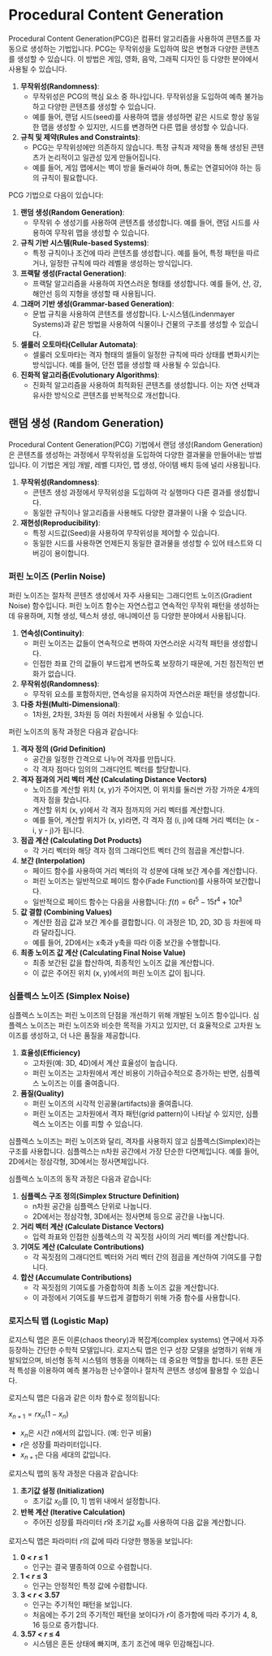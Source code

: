 # Procedural Content Generation
Procedural Content Generation(PCG)은 컴퓨터 알고리즘을 사용하여 콘텐츠를 자동으로 생성하는 기법입니다. PCG는 무작위성을 도입하여 많은 변형과 다양한 콘텐츠를 생성할 수 있습니다. 이 방법은 게임, 영화, 음악, 그래픽 디자인 등 다양한 분야에서 사용될 수 있습니다.

1. **무작위성(Randomness)**:
	- 무작위성은 PCG의 핵심 요소 중 하나입니다. 무작위성을 도입하여 예측 불가능하고 다양한 콘텐츠를 생성할 수 있습니다.
	- 예를 들어, 랜덤 시드(seed)를 사용하여 맵을 생성하면 같은 시드로 항상 동일한 맵을 생성할 수 있지만, 시드를 변경하면 다른 맵을 생성할 수 있습니다.
2. **규칙 및 제약(Rules and Constraints)**:
	- PCG는 무작위성에만 의존하지 않습니다. 특정 규칙과 제약을 통해 생성된 콘텐츠가 논리적이고 일관성 있게 만들어집니다.
	- 예를 들어, 게임 맵에서는 벽이 방을 둘러싸야 하며, 통로는 연결되어야 하는 등의 규칙이 필요합니다.

PCG 기법으로 다음이 있습니다:
1. **랜덤 생성(Random Generation)**:
	- 무작위 수 생성기를 사용하여 콘텐츠를 생성합니다. 예를 들어, 랜덤 시드를 사용하여 무작위 맵을 생성할 수 있습니다.
2. **규칙 기반 시스템(Rule-based Systems)**:
	- 특정 규칙이나 조건에 따라 콘텐츠를 생성합니다. 예를 들어, 특정 패턴을 따르거나, 일정한 규칙에 따라 레벨을 생성하는 방식입니다.
3. **프랙탈 생성(Fractal Generation)**:
	- 프랙탈 알고리즘을 사용하여 자연스러운 형태를 생성합니다. 예를 들어, 산, 강, 해안선 등의 지형을 생성할 때 사용됩니다.
4. **그래머 기반 생성(Grammar-based Generation)**:
	- 문법 규칙을 사용하여 콘텐츠를 생성합니다. L-시스템(Lindenmayer Systems)과 같은 방법을 사용하여 식물이나 건물의 구조를 생성할 수 있습니다.
5. **셀룰러 오토마타(Cellular Automata)**:
	- 셀룰러 오토마타는 격자 형태의 셀들이 일정한 규칙에 따라 상태를 변화시키는 방식입니다. 예를 들어, 던전 맵을 생성할 때 사용될 수 있습니다.
6. **진화적 알고리즘(Evolutionary Algorithms)**:
	- 진화적 알고리즘을 사용하여 최적화된 콘텐츠를 생성합니다. 이는 자연 선택과 유사한 방식으로 콘텐츠를 반복적으로 개선합니다.


## 랜덤 생성 (Random Generation)
Procedural Content Generation(PCG) 기법에서 랜덤 생성(Random Generation)은 콘텐츠를 생성하는 과정에서 무작위성을 도입하여 다양한 결과물을 만들어내는 방법입니다. 이 기법은 게임 개발, 레벨 디자인, 맵 생성, 아이템 배치 등에 널리 사용됩니다.

1. **무작위성(Randomness)**:
	- 콘텐츠 생성 과정에서 무작위성을 도입하여 각 실행마다 다른 결과를 생성합니다.
	- 동일한 규칙이나 알고리즘을 사용해도 다양한 결과물이 나올 수 있습니다.
2. **재현성(Reproducibility)**:
	- 특정 시드값(Seed)을 사용하여 무작위성을 제어할 수 있습니다.
	- 동일한 시드를 사용하면 언제든지 동일한 결과물을 생성할 수 있어 테스트와 디버깅이 용이합니다.

### 퍼린 노이즈 (Perlin Noise)
퍼린 노이즈는 절차적 콘텐츠 생성에서 자주 사용되는 그래디언트 노이즈(Gradient Noise) 함수입니다. 퍼린 노이즈 함수는 자연스럽고 연속적인 무작위 패턴을 생성하는 데 유용하며, 지형 생성, 텍스처 생성, 애니메이션 등 다양한 분야에서 사용됩니다.

1. **연속성(Continuity)**:
	- 퍼린 노이즈는 값들이 연속적으로 변하여 자연스러운 시각적 패턴을 생성합니다.
	- 인접한 좌표 간의 값들이 부드럽게 변하도록 보장하기 때문에, 거친 점진적인 변화가 없습니다.
2. **무작위성(Randomness)**:
	- 무작위 요소를 포함하지만, 연속성을 유지하여 자연스러운 패턴을 생성합니다.
3. **다중 차원(Multi-Dimensional)**:
	- 1차원, 2차원, 3차원 등 여러 차원에서 사용될 수 있습니다.

퍼린 노이즈의 동작 과정은 다음과 같습니다:

1. **격자 정의 (Grid Definition)**
	- 공간을 일정한 간격으로 나누어 격자를 만듭니다.
	- 각 격자 점마다 임의의 그래디언트 벡터를 할당합니다.
2. **격자 점과의 거리 벡터 계산 (Calculating Distance Vectors)**
	- 노이즈를 계산할 위치 (x, y)가 주어지면, 이 위치를 둘러싼 가장 가까운 4개의 격자 점을 찾습니다.
	- 계산할 위치 (x, y)에서 각 격자 점까지의 거리 벡터를 계산합니다.
	- 예를 들어, 계산할 위치가 (x, y)라면, 각 격자 점 (i, j)에 대해 거리 벡터는 (x - i, y - j)가 됩니다.
3. **점곱 계산 (Calculating Dot Products)**
	- 각 거리 벡터와 해당 격자 점의 그래디언트 벡터 간의 점곱을 계산합니다.
4. **보간 (Interpolation)**
	- 페이드 함수를 사용하여 거리 벡터의 각 성분에 대해 보간 계수를 계산합니다.
	- 퍼린 노이즈는 일반적으로 페이드 함수(Fade Function)를 사용하여 보간합니다.
	- 일반적으로 페이드 함수는 다음을 사용합니다: $f(t) = 6t^5 - 15t^4 + 10t^3$
5. **값 결합 (Combining Values)**
	- 계산한 점곱 값과 보간 계수를 결합합니다. 이 과정은 1D, 2D, 3D 등 차원에 따라 달라집니다.
	- 예를 들어, 2D에서는 x축과 y축을 따라 이중 보간을 수행합니다.
6. **최종 노이즈 값 계산 (Calculating Final Noise Value)**
	- 최종 보간된 값을 합산하여, 최종적인 노이즈 값을 계산합니다.
	- 이 값은 주어진 위치 (x, y)에서의 퍼린 노이즈 값이 됩니다.

### 심플렉스 노이즈 (Simplex Noise)
심플렉스 노이즈는 퍼린 노이즈의 단점을 개선하기 위해 개발된 노이즈 함수입니다. 심플렉스 노이즈는 퍼린 노이즈와 비슷한 목적을 가지고 있지만, 더 효율적으로 고차원 노이즈를 생성하고, 더 나은 품질을 제공합니다.

1. **효율성(Efficiency)**
	- 고차원(예: 3D, 4D)에서 계산 효율성이 높습니다.
	- 퍼린 노이즈는 고차원에서 계산 비용이 기하급수적으로 증가하는 반면, 심플렉스 노이즈는 이를 줄여줍니다.
2. **품질(Quality)**
	- 퍼린 노이즈의 시각적 인공물(artifacts)을 줄여줍니다.
	- 퍼린 노이즈는 고차원에서 격자 패턴(grid pattern)이 나타날 수 있지만, 심플렉스 노이즈는 이를 피할 수 있습니다.

심플렉스 노이즈는 퍼린 노이즈와 달리, 격자를 사용하지 않고 심플렉스(Simplex)라는 구조를 사용합니다. 심플렉스는 n차원 공간에서 가장 단순한 다면체입니다. 예를 들어, 2D에서는 정삼각형, 3D에서는 정사면체입니다.

심플렉스 노이즈의 동작 과정은 다음과 같습니다:

1. **심플렉스 구조 정의(Simplex Structure Definition)**
	- n차원 공간을 심플렉스 단위로 나눕니다.
	- 2D에서는 정삼각형, 3D에서는 정사면체 등으로 공간을 나눕니다.
2. **거리 벡터 계산 (Calculate Distance Vectors)**
	- 입력 좌표와 인접한 심플렉스의 각 꼭짓점 사이의 거리 벡터를 계산합니다.
3.  **기여도 계산 (Calculate Contributions)**
	- 각 꼭짓점의 그래디언트 벡터와 거리 벡터 간의 점곱을 계산하여 기여도를 구합니다.
4.  **합산 (Accumulate Contributions)**
	- 각 꼭짓점의 기여도를 가중합하여 최종 노이즈 값을 계산합니다.
	- 이 과정에서 기여도를 부드럽게 결합하기 위해 가중 함수를 사용합니다.

### 로지스틱 맵 (Logistic Map)
로지스틱 맵은 혼돈 이론(chaos theory)과 복잡계(complex systems) 연구에서 자주 등장하는 간단한 수학적 모델입니다. 로지스틱 맵은 인구 성장 모델을 설명하기 위해 개발되었으며, 비선형 동적 시스템의 행동을 이해하는 데 중요한 역할을 합니다. 또한 혼돈적 특성을 이용하여 예측 불가능한 난수열이나 절차적 콘텐츠 생성에 활용할 수 있습니다.

로지스틱 맵은 다음과 같은 이차 함수로 정의됩니다:

$x_{n+1} = r x_n (1 - x_n)$

- $x_n$은 시간 $n$에서의 값입니다. (예: 인구 비율)
- $r$은 성장률 파라미터입니다.
- $x_{n+1}$은 다음 세대의 값입니다.

로지스틱 맵의 동작 과정은 다음과 같습니다:

1. **초기값 설정 (Initialization)**
	- 초기값 $x_0$를 [0, 1] 범위 내에서 설정합니다.
2. **반복 계산 (Iterative Calculation)**
	- 주어진 성장률 파라미터 $r$와 초기값 $x_0$를 사용하여 다음 값을 계산합니다.

로지스틱 맵은 파라미터 $r$의 값에 따라 다양한 행동을 보입니다:

1. **0 < $r$ ≤ 1**
	- 인구는 결국 멸종하여 0으로 수렴합니다.
2. **1 < $r$ ≤ 3**
	- 인구는 안정적인 특정 값에 수렴합니다.
3. **3 < $r$ < 3.57**
	- 인구는 주기적인 패턴을 보입니다.
	- 처음에는 주기 2의 주기적인 패턴을 보이다가 $r$이 증가함에 따라 주기가 4, 8, 16 등으로 증가합니다.
4. **3.57 < $r$ ≤ 4**
	- 시스템은 혼돈 상태에 빠지며, 초기 조건에 매우 민감해집니다.

